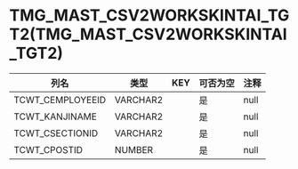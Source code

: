 # TMG_MAST_CSV2WORKSKINTAI_TGT2(TMG_MAST_CSV2WORKSKINTAI_TGT2)
| 列名   | 类型   | KEY  | 可否为空 | 注释   |
| ---- | ---- | ---- | ---- | ---- |
|TCWT_CEMPLOYEEID|VARCHAR2||是|null|
|TCWT_KANJINAME|VARCHAR2||是|null|
|TCWT_CSECTIONID|VARCHAR2||是|null|
|TCWT_CPOSTID|NUMBER||是|null|

